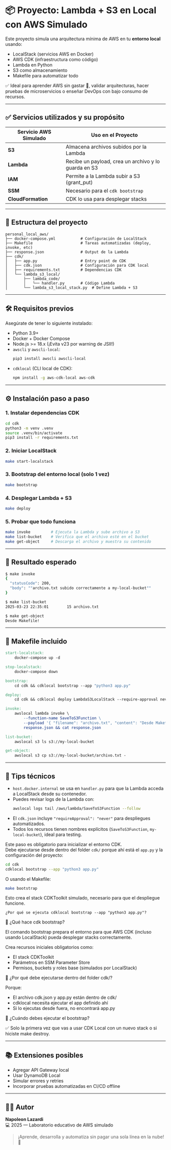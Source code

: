 # 📦 Proyecto: Lambda + S3 en Local con AWS Simulado

Este proyecto simula una arquitectura mínima de AWS en tu **entorno local** usando:
- LocalStack (servicios AWS en Docker)
- AWS CDK (infraestructura como código)
- Lambda en Python
- S3 como almacenamiento
- Makefile para automatizar todo

✅ Ideal para aprender AWS sin gastar 💸, validar arquitecturas, hacer pruebas de microservicios o enseñar DevOps con bajo consumo de recursos.

---

## ✅ Servicios utilizados y su propósito

| Servicio AWS Simulado | Uso en el Proyecto |
|------------------------|---------------------|
| **S3**                | Almacena archivos subidos por la Lambda |
| **Lambda**            | Recibe un payload, crea un archivo y lo guarda en S3 |
| **IAM**               | Permite a la Lambda subir a S3 (grant_put) |
| **SSM**               | Necesario para el `cdk bootstrap` |
| **CloudFormation**    | CDK lo usa para desplegar stacks |

---

## 📁 Estructura del proyecto

```
personal_local_aws/
├── docker-compose.yml           # Configuración de LocalStack
├── Makefile                     # Tareas automatizadas (deploy, invoke, etc)
├── response.json                # Output de la Lambda
├── cdk/
│   ├── app.py                   # Entry point de CDK
│   ├── cdk.json                 # Configuración para CDK local
│   ├── requirements.txt         # Dependencias CDK
│   └── lambda_s3_local/
│       ├── lambda_code/
│       │   └── handler.py       # Código Lambda
│       └── lambda_s3_local_stack.py  # Define Lambda + S3
```

---

## 🛠️ Requisitos previos

Asegúrate de tener lo siguiente instalado:

- Python 3.9+
- Docker + Docker Compose
- Node.js >= 18.x (¡Evita v23 por warning de JSII!)
- `awscli` y `awscli-local`:
  ```bash
  pip3 install awscli awscli-local
  ```
- `cdklocal` (CLI local de CDK):
  ```bash
  npm install -g aws-cdk-local aws-cdk
  ```

---

## ⚙️ Instalación paso a paso

### 1. Instalar dependencias CDK

```bash
cd cdk
python3 -m venv .venv
source .venv/bin/activate
pip3 install -r requirements.txt
```

### 2. Iniciar LocalStack

```bash
make start-localstack
```

### 3. Bootstrap del entorno local (solo 1 vez)

```bash
make bootstrap
```

### 4. Desplegar Lambda + S3

```bash
make deploy
```

### 5. Probar que todo funciona

```bash
make invoke         # Ejecuta la Lambda y sube archivo a S3
make list-bucket    # Verifica que el archivo esté en el bucket
make get-object     # Descarga el archivo y muestra su contenido
```

---

## 🧪 Resultado esperado

```bash
$ make invoke
{
  "statusCode": 200,
  "body": ""archivo.txt subido correctamente a my-local-bucket""
}

$ make list-bucket
2025-03-23 22:35:01        15 archivo.txt

$ make get-object
Desde Makefile!
```

---

## 🧰 Makefile incluido

```makefile
start-localstack:
	docker-compose up -d

stop-localstack:
	docker-compose down

bootstrap:
	cd cdk && cdklocal bootstrap --app "python3 app.py"

deploy:
	cd cdk && cdklocal deploy LambdaS3LocalStack --require-approval never --app "python3 app.py"

invoke:
	awslocal lambda invoke \
		--function-name SaveToS3Function \
		--payload '{ "filename": "archivo.txt", "content": "Desde Makefile!" }' \
		response.json && cat response.json

list-bucket:
	awslocal s3 ls s3://my-local-bucket

get-object:
	awslocal s3 cp s3://my-local-bucket/archivo.txt -
```

---

## 🧠 Tips técnicos

- `host.docker.internal` se usa en `handler.py` para que la Lambda acceda a LocalStack desde su contenedor.
- Puedes revisar logs de la Lambda con:
  ```bash
  awslocal logs tail /aws/lambda/SaveToS3Function --follow
  ```
- El `cdk.json` incluye `"requireApproval": "never"` para despliegues automatizados.
- Todos los recursos tienen nombres explícitos (`SaveToS3Function`, `my-local-bucket`), ideal para testing.


Este paso es obligatorio para inicializar el entorno CDK.  
Debe ejecutarse desde dentro del folder `cdk/` porque ahí está el `app.py` y la configuración del proyecto:

```bash
cd cdk
cdklocal bootstrap --app "python3 app.py"
```
O usando el Makefile:

```bash
make bootstrap
```
Esto crea el stack CDKToolkit simulado, necesario para que el despliegue funcione.


`¿Por qué se ejecuta cdklocal bootstrap --app "python3 app.py"?` 

🧠 ¿Qué hace cdk bootstrap?

El comando bootstrap prepara el entorno para que AWS CDK (incluso usando LocalStack) pueda desplegar stacks correctamente.

Crea recursos iniciales obligatorios como:
- El stack CDKToolkit
- Parámetros en SSM Parameter Store
- Permisos, buckets y roles base (simulados por LocalStack)

📌 ¿Por qué debe ejecutarse dentro del folder cdk/?

Porque:
- El archivo cdk.json y app.py están dentro de cdk/
- cdklocal necesita ejecutar el app definido ahí
- Si lo ejecutas desde fuera, no encontrará app.py

📅 ¿Cuándo debes ejecutar el bootstrap?

✅ Solo la primera vez que vas a usar CDK Local con un nuevo stack o si hiciste make destroy.

---

## 📚 Extensiones posibles

- Agregar API Gateway local
- Usar DynamoDB Local
- Simular errores y retries
- Incorporar pruebas automatizadas en CI/CD offline

---

## 🧑‍💻 Autor

**Napoleon Lazardi**  
💻 2025 — Laboratorio educativo de AWS simulado

> ¡Aprende, desarrolla y automatiza sin pagar una sola línea en la nube! 🚀